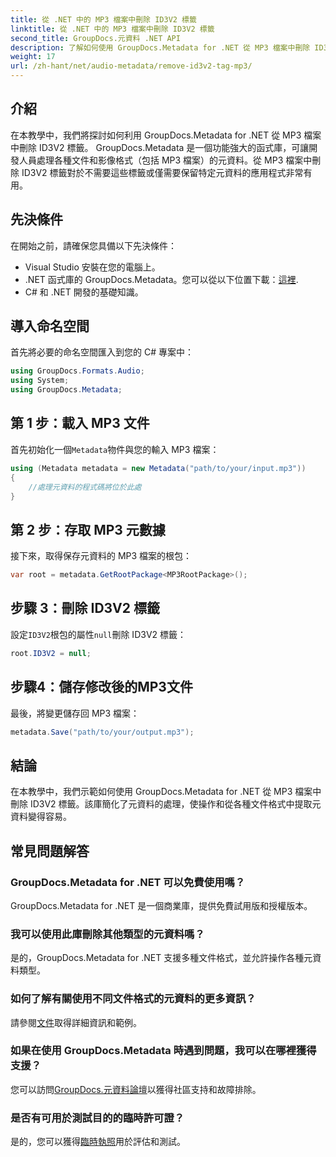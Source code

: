 ```yaml
---
title: 從 .NET 中的 MP3 檔案中刪除 ID3V2 標籤
linktitle: 從 .NET 中的 MP3 檔案中刪除 ID3V2 標籤
second_title: GroupDocs.元資料 .NET API
description: 了解如何使用 GroupDocs.Metadata for .NET 從 MP3 檔案中刪除 ID3V2 標籤。有效管理 C# 專案中的元資料。
weight: 17
url: /zh-hant/net/audio-metadata/remove-id3v2-tag-mp3/
---
```

## 介紹
在本教學中，我們將探討如何利用 GroupDocs.Metadata for .NET 從 MP3 檔案中刪除 ID3V2 標籤。 GroupDocs.Metadata 是一個功能強大的函式庫，可讓開發人員處理各種文件和影像格式（包括 MP3 檔案）的元資料。從 MP3 檔案中刪除 ID3V2 標籤對於不需要這些標籤或僅需要保留特定元資料的應用程式非常有用。
## 先決條件
在開始之前，請確保您具備以下先決條件：
- Visual Studio 安裝在您的電腦上。
-  .NET 函式庫的 GroupDocs.Metadata。您可以從以下位置下載：[這裡](https://releases.groupdocs.com/metadata/net/).
- C# 和 .NET 開發的基礎知識。

## 導入命名空間
首先將必要的命名空間匯入到您的 C# 專案中：
```csharp
using GroupDocs.Formats.Audio;
using System;
using GroupDocs.Metadata;
```
## 第 1 步：載入 MP3 文件
首先初始化一個`Metadata`物件與您的輸入 MP3 檔案：
```csharp
using (Metadata metadata = new Metadata("path/to/your/input.mp3"))
{
    //處理元資料的程式碼將位於此處
}
```
## 第 2 步：存取 MP3 元數據
接下來，取得保存元資料的 MP3 檔案的根包：
```csharp
var root = metadata.GetRootPackage<MP3RootPackage>();
```
## 步驟 3：刪除 ID3V2 標籤
設定`ID3V2`根包的屬性`null`刪除 ID3V2 標籤：
```csharp
root.ID3V2 = null;
```
## 步驟4：儲存修改後的MP3文件
最後，將變更儲存回 MP3 檔案：
```csharp
metadata.Save("path/to/your/output.mp3");
```

## 結論
在本教學中，我們示範如何使用 GroupDocs.Metadata for .NET 從 MP3 檔案中刪除 ID3V2 標籤。該庫簡化了元資料的處理，使操作和從各種文件格式中提取元資料變得容易。

## 常見問題解答
### GroupDocs.Metadata for .NET 可以免費使用嗎？
GroupDocs.Metadata for .NET 是一個商業庫，提供免費試用版和授權版本。
### 我可以使用此庫刪除其他類型的元資料嗎？
是的，GroupDocs.Metadata for .NET 支援多種文件格式，並允許操作各種元資料類型。
### 如何了解有關使用不同文件格式的元資料的更多資訊？
請參閱[文件](https://tutorials.groupdocs.com/metadata/net/)取得詳細資訊和範例。
### 如果在使用 GroupDocs.Metadata 時遇到問題，我可以在哪裡獲得支援？
您可以訪問[GroupDocs.元資料論壇](https://forum.groupdocs.com/c/metadata/14)以獲得社區支持和故障排除。
### 是否有可用於測試目的的臨時許可證？
是的，您可以獲得[臨時執照](https://purchase.groupdocs.com/temporary-license/)用於評估和測試。